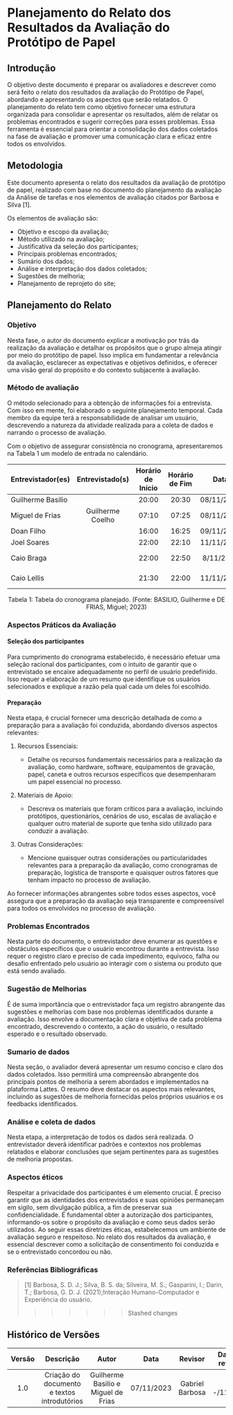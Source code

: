 # **Planejamento do Relato dos Resultados da Avaliação do Protótipo de Papel**

## **Introdução**

O objetivo deste documento é preparar os avaliadores e descrever como será feito o relato dos resultados da avaliação do Protótipo de Papel, abordando e apresentando os aspectos que serão relatados. O planejamento do relato tem como objetivo fornecer uma estrutura organizada para consolidar e apresentar os resultados, além de relatar os problemas encontrados e sugerir correções para esses problemas. Essa ferramenta é essencial para orientar a consolidação dos dados coletados na fase de avaliação e promover uma comunicação clara e eficaz entre todos os envolvidos.

## **Metodologia**

Este documento apresenta o relato dos resultados da avaliação de protótipo de papel, realizado com base no documento do planejamento da avaliação da Análise de tarefas e nos elementos de avaliação citados por Barbosa e Silva [1].


Os elementos de avaliação são:

- Objetivo e escopo da avaliação;
- Método utilizado na avaliação;
- Justificativa da seleção dos participantes;   
- Principais problemas encontrados;
- Sumário dos dados;
- Análise e interpretação dos dados coletados;
- Sugestões de melhoria;
- Planejamento de reprojeto do site;

## **Planejamento do Relato**

### **Objetivo**

Nesta fase, o autor do documento explicar a motivação por trás da realização da avaliação e detalhar os propósitos que o grupo almeja atingir por meio do protótipo de papel. Isso implica em fundamentar a relevância da avaliação, esclarecer as expectativas e objetivos definidos, e oferecer uma visão geral do propósito e do contexto subjacente à avaliação.

### **Método de avaliação**

O método selecionado para a obtenção de informações foi a entrevista. Com isso em mente, foi elaborado o seguinte planejamento temporal. Cada membro da equipe terá a responsabilidade de analisar um usuário, descrevendo a natureza da atividade realizada para a coleta de dados e narrando o processo de avaliação.

Com o objetivo de assegurar consistência no cronograma, apresentaremos na Tabela 1 um modelo de entrada no calendário.

<center>

| Entrevistador(es)                              | Entrevistado(s) | Horário de Início | Horário de Fim |    Data    |          Local          |
| ---------------------------------------------- | :-------------: | :---------------: | :------------: | :--------: | :---------------------: |
| Guilherme Basilio  |    |       20:00       |     20:30      | 08/11/2023 | Pessoalmente |
| Miguel de Frias   |  Guilherme Coelho  |       07:10       |     07:25      | 08/11/2023 | Pessoalmente  |
| Doan Filho    |   | 16:00              | 16:25          | 09/11/2023 | Pessoalmente |
| Joel Soares |  |       22:00       |     22:10      | 11/11/2023 |   Pessoalmente    |
| Caio Braga   |   |       22:00       |     22:50      | 8/11/2023 |   Plataforma Discord    |
|  Caio Lellis       |   |       21:30       |    22:00      | 11/11/2023 | Plataforma Discord |

Tabela 1: Tabela do cronograma planejado. (Fonte: BASILIO, Guilherme e DE FRIAS, Miguel; 2023)

</center>

### **Aspectos Práticos da Avaliação**

#### **Seleção dos participantes**

Para cumprimento do cronograma estabelecido, é necessário efetuar uma seleção racional dos participantes, com o intuito de garantir que o entrevistado se encaixe adequadamente no perfil de usuário predefinido. Isso requer a elaboração de um resumo que identifique os usuários selecionados e explique a razão pela qual cada um deles foi escolhido.

#### **Preparação**

Nesta etapa, é crucial fornecer uma descrição detalhada de como a preparação para a avaliação foi conduzida, abordando diversos aspectos relevantes:

1. Recursos Essenciais:
   - Detalhe os recursos fundamentais necessários para a realização da avaliação, como hardware, software, equipamentos de gravação, papel, caneta e outros recursos específicos que desempenharam um papel essencial no processo.

2. Materiais de Apoio:
   - Descreva os materiais que foram críticos para a avaliação, incluindo protótipos, questionários, cenários de uso, escalas de avaliação e qualquer outro material de suporte que tenha sido utilizado para conduzir a avaliação.

3. Outras Considerações:
   - Mencione quaisquer outras considerações ou particularidades relevantes para a preparação da avaliação, como cronogramas de preparação, logística de transporte e quaisquer outros fatores que tenham impacto no processo de avaliação.

Ao fornecer informações abrangentes sobre todos esses aspectos, você assegura que a preparação da avaliação seja transparente e compreensível para todos os envolvidos no processo de avaliação.

### **Problemas Encontrados**

Nesta parte do documento, o entrevistador deve enumerar as questões e obstáculos específicos que o usuário encontrou durante a entrevista. Isso requer o registro claro e preciso de cada impedimento, equívoco, falha ou desafio enfrentado pelo usuário ao interagir com o sistema ou produto que está sendo avaliado.

### **Sugestão de Melhorias**

É de suma importância que o entrevistador faça um registro abrangente das sugestões e melhorias com base nos problemas identificados durante a avaliação. Isso envolve a documentação clara e objetiva de cada problema encontrado, descrevendo o contexto, a ação do usuário, o resultado esperado e o resultado observado.

### **Sumario de dados**

Nesta seção, o avaliador deverá apresentar um resumo conciso e claro dos dados coletados. Isso permitirá uma compreensão abrangente dos principais pontos de melhoria a serem abordados e implementados na plataforma Lattes. O resumo deve destacar os aspectos mais relevantes, incluindo as sugestões de melhoria fornecidas pelos próprios usuários e os feedbacks identificados.

### **Análise e coleta de dados**

Nesta etapa, a interpretação de todos os dados será realizada. O entrevistador deverá identificar padrões e contextos nos problemas relatados e elaborar conclusões que sejam pertinentes para as sugestões de melhoria propostas.

### **Aspectos éticos**

Respeitar a privacidade dos participantes é um elemento crucial. É preciso garantir que as identidades dos entrevistados e suas opiniões permaneçam em sigilo, sem divulgação pública, a fim de preservar sua confidencialidade. É fundamental obter a autorização dos participantes, informando-os sobre o propósito da avaliação e como seus dados serão utilizados. Ao seguir essas diretrizes éticas, estabelecemos um ambiente de avaliação seguro e respeitoso. No relato dos resultados da avaliação, é essencial descrever como a solicitação de consentimento foi conduzida e se o entrevistado concordou ou não.



### **Referências Bibliográficas**

>[1] </a>Barbosa, S. D. J.; Silva, B. S. da; Silveira, M. S.; Gasparini, I.; Darin, T.; Barbosa, G. D. J. (2021);Interação Humano-Computador e Experiência do usuário.
>>>>>>> Stashed changes

## **Histórico de Versões**

| Versão |          Descrição              |     Autor      |      Data      |   Revisor     |    Data de revisão    |  
|:------:|:-------------------------------:|:--------------:|:--------------:|:-------------:|:---------------------:|
| 1.0    | Criação do documento e textos introdutórios | Guilherme Basilio e Miguel de Frias | 07/11/2023 | Gabriel Barbosa  | --/11/2023 |